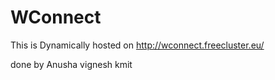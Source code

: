 # WConnect

This is Dynamically hosted on http://wconnect.freecluster.eu/

done by 
   Anusha 
   vignesh
kmit

